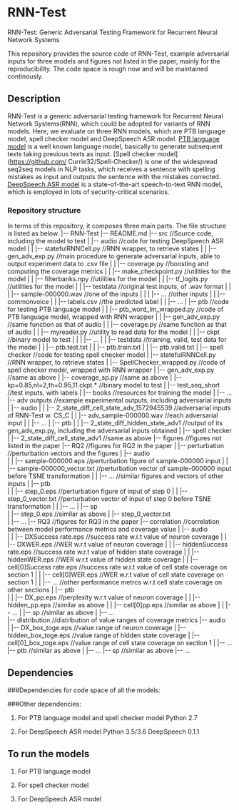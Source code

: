 # RNN-Test
RNN-Test: Generic Adversarial Testing Framework for Recurrent Neural Network Systems

This repository provides the source code of RNN-Test, example adversarial inputs for three models and figures not listed in the paper, mainly for the reproducibility. The code space is rough now and will be maintained continously.

## Description
RNN-Test is a generic adversarial testing framework for Recurrent Neural Network Systems(RNN), which could be adopted for variants of RNN models. Here, we evaluate on three RNN models, which are PTB language model, spell checker model and DeepSpeech ASR model. [PTB language model](https://github.com/nelken/tf) is a well known language model, basically to generate subsequent texts taking previous texts as input. [Spell checker model](https://github.com/
Currie32/Spell-Checker/) is one of the widespread seq2seq models in NLP tasks, which receives a sentence with spelling mistakes as input and outputs the sentence with the mistakes corrected. [DeepSpeech ASR model](https://github.com/mozilla/DeepSpeech/) is a state-of-the-art speech-to-text RNN model, which is employed in lots of security-critical scenarios.

### Repository structure
In terms of this repository, it composes three main parts. The file structure is listed as below.
|-- RNN-Test
    |-- README.md 
    |-- src                                                       //Source code, including the model to test
    |   |-- audio                                                 //code for testing DeepSpeech ASR model
    |   |   |-- statefulRNNCell.py                                //RNN wrapper, to retrieve states
    |   |   |-- gen_adv_exp.py                                    //main procedure to generate adversarial inputs, able to output experiment data to .csv file
    |   |   |-- coverage.py                                       //boosting and computing the coverage metrics
    |   |   |-- make_checkpoint.py                                //utilities for the model
    |   |   |-- filterbanks.npy                                   //utilities for the model
    |   |   |-- tf_logits.py                                      //utilities for the model
    |   |   |-- testdata                                          //original test inputs, of .wav format
    |   |   |   |-- sample-000000.wav                             //one of the inputs
    |   |   |   |-- ...                                           //other inputs
    |   |   |-- commonvoice
    |   |       |-- labels.csv                                    //the predicted label 
    |   |       |-- ...
    |   |-- ptb                                                   //code for testing PTB language model
    |   |   |-- ptb_word_lm_wrapped.py                            //code of PTB language model, wrapped with RNN wrapper
    |   |   |-- gen_adv_exp.py                                    //same function as that of audio
    |   |   |-- coverage.py                                       //same function as that of audio
    |   |   |-- myreader.py                                       //utility to read data for the model
    |   |   |-- ckpt                                              //binary model to test
    |   |   |   |-- ... 
    |   |   |-- testdata                                          //training, valid, test data for the model
    |   |       |-- ptb.test.txt
    |   |       |-- ptb.train.txt
    |   |       |-- ptb.valid.txt
    |   |-- spell checker                                         //code for testing spell checker model
    |        |-- statefulRNNCell.py                               //RNN wrapper, to retrieve states
    |        |-- SpellChecker_wrapped.py                          //code of spell checker model, wrapped with RNN wrapper
    |        |-- gen_adv_exp.py                                   //same as above
    |        |-- coverage_sp.py                                   //same as above
    |        |-- kp=0.85,nl=2,th=0.95,11.ckpt.*                   //binary model to test
    |        |-- test_seq_short                                   //test inputs, with labels
    |        |-- books                                            //resources for training the model
    |            |-- ...
    |-- adv outputs                                               //example experimental outputs, including adversarial inputs 
    |   |-- audio
    |   |   |-- 2_state_diff_cell_state_adv_1572945539            //adversarial inputs of RNN-Test w. CS_C
    |   |       |-- adv_sample-000000.wav                         //each adversarial input
    |   |       |-- ...
    |   |-- ptb
    |   |   |-- 2_state_diff_hidden_state_adv1                    //output of its gen_adv_exp.py, including the adversarial inputs obtained
    |   |-- spell checker
    |       |-- 2_state_diff_cell_state_adv1                      //same as above
    |-- figures                                                   //figures not listed in the paper
        |-- RQ2                                                   //figures for RQ2 in the paper
        |   |-- perturbation                                      //perturbation vectors and the figures
        |       |-- audio                                         
        |       |   |-- sample-000000.eps                         //perturbation figure of sample-000000 input
        |       |   |-- sample-000000_vector.txt                  //perturbation vector of sample-000000 input before TSNE transformation
        |       |   |-- ...                                       //similar figures and vectors of other inputs
        |       |-- ptb                                           
        |       |   |-- step_0.eps                                //perturbation figure of input of step 0
        |       |   |-- step_0_vector.txt                         //perturbation vector of input of step 0 before TSNE transformation
        |       |   |-- ... 
        |       |-- sp                                            
        |           |-- step_0.eps                                //similar as above
        |           |-- step_0_vector.txt                         
        |           |-- ...
        |-- RQ3                                                   //figures for RQ3 in the paper
            |-- correlation                                       //correlation between model performance metrics and coverage value
            |   |-- audio                                         
            |   |   |-- DXSuccess rate.eps                        //success rate w.r.t value of neuron coverage
            |   |   |-- DXWER.eps                                 //WER w.r.t value of neuron coverage
            |   |   |-- hiddenSuccess rate.eps                    //success rate w.r.t value of hidden state coverage
            |   |   |-- hiddenWER.eps                             //WER w.r.t value of hidden state coverage
            |   |   |-- cell[0]Success rate.eps                   //success rate w.r.t value of cell state coverage on section 1
            |   |   |-- cell[0]WER.eps                            //WER w.r.t value of cell state coverage on section 1
            |   |   |-- ...                                       //other performance metrcs w.r.t cell state coverage on other sections
            |   |-- ptb                                           
            |   |   |-- DX_pp.eps                                 //perplexity w.r.t value of neuron coverage
            |   |   |-- hidden_pp.eps                             //similar as above
            |   |   |-- cell[0]pp.eps                             //similar as above
            |   |   |-- ...
            |   |-- sp                                            //similar as above
            |       |-- ...                                       
            |-- distribution                                      //distribution of value ranges of coverage metrics
                |-- audio                                         
                |   |-- DX_box_toge.eps                           //value range of neuron coverage
                |   |-- hidden_box_toge.eps                       //value range of hidden state coverage
                |   |-- cell[0]_box_toge.eps                      //value range of cell state coverage on section 1
                |   |-- ...                                       
                |-- ptb                                           //similar as above
                |   |-- ...
                |-- sp                                            //similar as above
                    |-- ...


## Dependencies
###Dependencies for code space of all the models:

###Other dependencies:
1. For PTB language model and spell checker model
Python 2.7

2. For DeepSpeech ASR model
Python 3.5/3.6
DeepSpeech 0.1.1

## To run the models
1. For PTB language model

2. For spell checker model

3. For DeepSpeech ASR model

